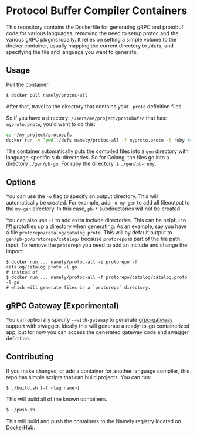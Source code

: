 # Protocol Buffer Compiler Containers

This repository contains the Dockerfile for generating gRPC and protobuf
code for various languages, removing the need to setup protoc and the
various gRPC plugins lcoally. It relies on setting a simple volume to the 
docker container, usually mapping the current directory to `/defs`,
and specifying the file and language you want to generate. 

## Usage

Pull the container:

```sh
$ docker pull namely/protoc-all
```

After that, travel to the directory that contains your `.proto` definition files.


So if you have a directory: `/Users/me/project/protobufs/` that has:
`myproto.proto`, you'd want to do this:

```sh
cd ~/my_project/protobufs
docker run -v `pwd`:/defs namely/protoc-all -f myproto.proto -l ruby #or go, csharp, etc
```

The container automatically puts the compiled files into a `gen` directory with language-specific sub-directories. So
for Golang, the files go into a directory `./gen/pb-go`; For ruby the directory is `./gen/pb-ruby`.

## Options

You can use the `-o` flag to specify an output directory. This will automatically be created. For example, add `-o my-gen` to
add all fileoutput to the `my-gen` directory. In this case, `pb-*` subdirectories will not be created.

You can also use `-i` to add extra include directories. This can be helpful to *lift* protofiles up a directory when generating.
As an example, say you have a file `protorepo/catalog/catalog.proto`. This will by default output to `gen/pb-go/protorepo/catalog/` because `protorepo` is part of the file path input. To remove the `protorepo` you need to add an
include and change the import:

```
$ docker run ... namely/protoc-all -i protorepo -f catalog/catalog.proto -l go
# instead of
$ docker run ... namely/protoc-all -f protorepo/catalog/catalog.proto -l go
# which will generate files in a `protorepo` directory.
```

## gRPC Gateway (Experimental)

You can optionally specify `--with-gateway` to generate [grpc-gateway](https://github.com/grpc-ecosystem/grpc-gateway) support with
swagger. Ideally this will generate a ready-to-go containerized app, but for now you can access the generated
gateway code and swagger definition.

## Contributing

If you make changes, or add a container for another language compiler, this repo
has simple scripts that can build projects. You can run:

```sh
$ ./build.sh [-t <tag name>]
```

This will build all of the known containers.

```sh
$ ./push.sh
```

This will build and push the containers to the Namely registry located on
[DockerHub](https://hub.docker.com/u/namely/).
